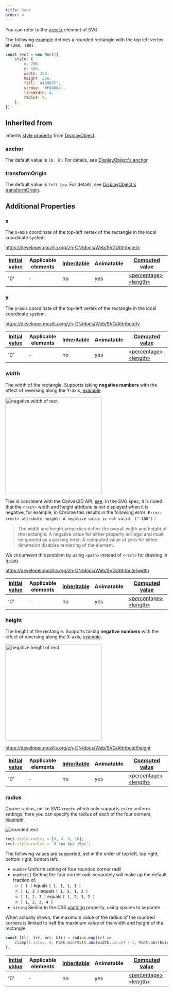 ```yaml
---
title: Rect
order: 4
---
```


You can refer to the [\<rect\>](https://developer.mozilla.org/zh-CN/docs/Web/SVG/Element/rect) element of SVG.

The following [example](/en/examples/shape#rect) defines a rounded rectangle with the top left vertex at `(200, 100)`.

```javascript
const rect = new Rect({
    style: {
        x: 200,
        y: 100,
        width: 300,
        height: 200,
        fill: '#1890FF',
        stroke: '#F04864',
        lineWidth: 4,
        radius: 8,
    },
});
```

## Inherited from

Inherits [style property](/en/docs/api/basic/display-object#drawing-properties) from [DisplayObject](/en/docs/api/basic/display-object).

### anchor

The default value is `[0, 0]`. For details, see [DisplayObject's anchor](/en/docs/api/basic/display-object#anchor).

### transformOrigin

The default value is `left top`. For details, see [DisplayObject's transformOrigin](/en/docs/api/basic/display-object#transformOrigin).

## Additional Properties

### x

The x-axis coordinate of the top-left vertex of the rectangle in the local coordinate system.

https://developer.mozilla.org/zh-CN/docs/Web/SVG/Attribute/x

| [Initial value](/en/docs/api/css/css-properties-values-api#initial-value) | Applicable elements | [Inheritable](/en/docs/api/css/inheritance) | Animatable | [Computed value](/en/docs/api/css/css-properties-values-api#computed-value) |
| --- | --- | --- | --- | --- |
| '0' | - | no | yes | [\<percentage\>](/en/docs/api/css/css-properties-values-api#percentage) [\<length\>](/en/docs/api/css/css-properties-values-api#length) |

### y

The y-axis coordinate of the top-left vertex of the rectangle in the local coordinate system.

https://developer.mozilla.org/zh-CN/docs/Web/SVG/Attribute/y

| [Initial value](/en/docs/api/css/css-properties-values-api#initial-value) | Applicable elements | [Inheritable](/en/docs/api/css/inheritance) | Animatable | [Computed value](/en/docs/api/css/css-properties-values-api#computed-value) |
| --- | --- | --- | --- | --- |
| '0' | - | no | yes | [\<percentage\>](/en/docs/api/css/css-properties-values-api#percentage) [\<length\>](/en/docs/api/css/css-properties-values-api#length) |

### width

The width of the rectangle. Supports taking **negative numbers** with the effect of reversing along the Y-axis, [example](/en/examples/shape#rect).

<img src="https://gw.alipayobjects.com/mdn/rms_6ae20b/afts/img/A*_sVnRJmw7m8AAAAAAAAAAAAAARQnAQ" width="300" alt="negative width of rect">

This is consistent with the Canvas2D API, [see](https://stackoverflow.com/a/15598760). In the SVG spec, it is noted that the `<rect>` width and height attribute is not displayed when it is negative, for example, in Chrome this results in the following error: `Error: <rect> attribute height: A negative value is not valid. ("-100")`：

> The width and height properties define the overall width and height of the rectangle. A negative value for either property is illegal and must be ignored as a parsing error. A computed value of zero for either dimension disables rendering of the element.

We circumvent this problem by using `<path>` instead of `<rect>` for drawing in [g-svg](/en/docs/api/renderer/svg).

https://developer.mozilla.org/zh-CN/docs/Web/SVG/Attribute/width

| [Initial value](/en/docs/api/css/css-properties-values-api#initial-value) | Applicable elements | [Inheritable](/en/docs/api/css/inheritance) | Animatable | [Computed value](/en/docs/api/css/css-properties-values-api#computed-value) |
| --- | --- | --- | --- | --- |
| '0' | - | no | yes | [\<percentage\>](/en/docs/api/css/css-properties-values-api#percentage) [\<length\>](/en/docs/api/css/css-properties-values-api#length) |

### height

The height of the rectangle. Supports taking **negative numbers** with the effect of reversing along the X-axis, [example](/en/examples/shape#rect).

<img src="https://gw.alipayobjects.com/mdn/rms_6ae20b/afts/img/A*gPkGR56c5QgAAAAAAAAAAAAAARQnAQ" width="300" alt="negative height of rect">

https://developer.mozilla.org/zh-CN/docs/Web/SVG/Attribute/height

| [Initial value](/en/docs/api/css/css-properties-values-api#initial-value) | Applicable elements | [Inheritable](/en/docs/api/css/inheritance) | Animatable | [Computed value](/en/docs/api/css/css-properties-values-api#computed-value) |
| --- | --- | --- | --- | --- |
| '0' | - | no | yes | [\<percentage\>](/en/docs/api/css/css-properties-values-api#percentage) [\<length\>](/en/docs/api/css/css-properties-values-api#length) |

### radius

Corner radius, unlike SVG `<rect>` which only supports `cx/cy` uniform settings, here you can specify the radius of each of the four corners, [example](/en/examples/shape#rect).

<img src="https://gw.alipayobjects.com/mdn/rms_6ae20b/afts/img/A*_pegTqJKe54AAAAAAAAAAAAAARQnAQ" alt="rounded rect">

```js
rect.style.radius = [0, 4, 8, 16];
rect.style.radius = '0 4px 8px 16px';
```

The following values are supported, set in the order of top left, top right, bottom right, bottom left.

-   `number` Uniform setting of four rounded corner radii
-   `number[]` Setting the four corner radii separately will make up the default fraction of.
    -   `[ 1 ]` equals `[ 1, 1, 1, 1 ]`
    -   `[ 1, 2 ]` equals `[ 1, 2, 1, 2 ]`
    -   `[ 1, 2, 3 ]` equals `[ 1, 2, 3, 2 ]`
    -   `[ 1, 2, 3, 4 ]`
-   `string` Similar to the CSS [padding](https://developer.mozilla.org/zh-CN/docs/Web/CSS/padding) property, using spaces to separate

When actually drawn, the maximum value of the radius of the rounded corners is limited to half the maximum value of the width and height of the rectangle.

```js
const [tlr, trr, brr, blr] = radius.map((r) =>
    clamp(r.value, 0, Math.min(Math.abs(width.value) / 2, Math.abs(height.value) / 2)),
);
```

| [Initial value](/en/docs/api/css/css-properties-values-api#initial-value) | Applicable elements | [Inheritable](/en/docs/api/css/inheritance) | Animatable | [Computed value](/en/docs/api/css/css-properties-values-api#computed-value) |
| --- | --- | --- | --- | --- |
| '0' | - | no | yes | [\<percentage\>](/en/docs/api/css/css-properties-values-api#percentage) [\<length\>](/en/docs/api/css/css-properties-values-api#length) |

